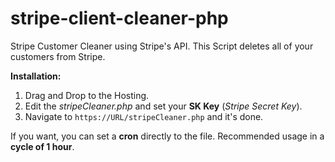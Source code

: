 # stripe-client-cleaner-php
Stripe Customer Cleaner using Stripe's API. This Script deletes all of your customers from Stripe.

**Installation:**
1. Drag and Drop to the Hosting.
2. Edit the *stripeCleaner.php* and set your **SK Key** (*Stripe Secret Key*).
3. Navigate to `https://URL/stripeCleaner.php` and it's done.

If you want, you can set a **cron** directly to the file. Recommended usage in a **cycle of 1 hour**.

